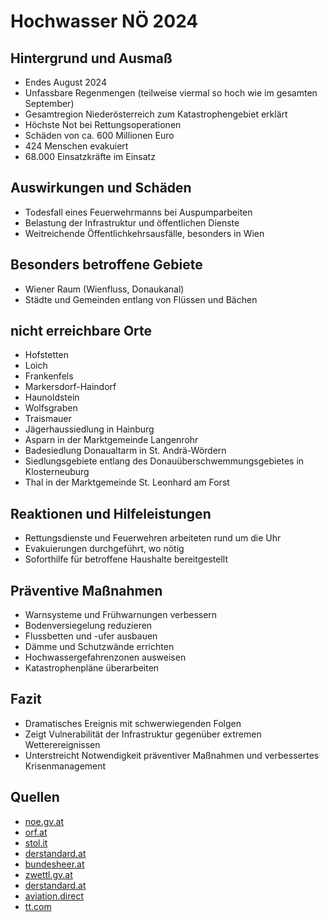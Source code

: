 # Hochwasser NÖ 2024

## Hintergrund und Ausmaß

- Endes August 2024
- Unfassbare Regenmengen (teilweise viermal so hoch wie im gesamten September)
- Gesamtregion Niederösterreich zum Katastrophengebiet erklärt
- Höchste Not bei Rettungsoperationen
- Schäden von ca. 600 Millionen Euro
- 424 Menschen evakuiert
- 68.000 Einsatzkräfte im Einsatz

## Auswirkungen und Schäden

- Todesfall eines Feuerwehrmanns bei Auspumparbeiten
- Belastung der Infrastruktur und öffentlichen Dienste
- Weitreichende Öffentlichkehrsausfälle, besonders in Wien

## Besonders betroffene Gebiete

- Wiener Raum (Wienfluss, Donaukanal)
- Städte und Gemeinden entlang von Flüssen und Bächen

## nicht erreichbare Orte

- Hofstetten
- Loich
- Frankenfels
- Markersdorf-Haindorf
- Haunoldstein
- Wolfsgraben
- Traismauer
- Jägerhaussiedlung in Hainburg
- Asparn in der Marktgemeinde Langenrohr
- Badesiedlung Donaualtarm in St. Andrä-Wördern
- Siedlungsgebiete entlang des Donauüberschwemmungsgebietes in Klosterneuburg
- Thal in der Marktgemeinde St. Leonhard am Forst

## Reaktionen und Hilfeleistungen

- Rettungsdienste und Feuerwehren arbeiteten rund um die Uhr
- Evakuierungen durchgeführt, wo nötig
- Soforthilfe für betroffene Haushalte bereitgestellt

## Präventive Maßnahmen

- Warnsysteme und Frühwarnungen verbessern
- Bodenversiegelung reduzieren
- Flussbetten und -ufer ausbauen
- Dämme und Schutzwände errichten
- Hochwassergefahrenzonen ausweisen
- Katastrophenpläne überarbeiten

## Fazit

- Dramatisches Ereignis mit schwerwiegenden Folgen
- Zeigt Vulnerabilität der Infrastruktur gegenüber extremen Wetterereignissen
- Unterstreicht Notwendigkeit präventiver Maßnahmen und verbessertes Krisenmanagement

## Quellen

- [noe.gv.at](https://www.noe.gv.at/noe/Unwetter-_Aktuelle_Lagebesprechung_in_Niederoesterreich_m.html)
- [orf.at](https://orf.at/stories/3369569/)
- [stol.it](https://www.stol.it/artikel/chronik/hochwasser-ganz-niederoesterreich-zu-katastrophengebiet-erklaert)
- [derstandard.at](https://www.derstandard.at/story/3000000236672/unwetter-hochwasser-setzte-ost246sterreich-zu-lage-in-n214-angespannt)
- [bundesheer.at](https://www.bundesheer.at/aktuelles/detail/erste-bilanz-der-hochwassereinsaetze-in-niederoesterreich)
- [zwettl.gv.at](https://www.zwettl.gv.at/Aktuelle_Infos_zum_Hochwasser_in_Zwettl)
- [derstandard.at](https://www.derstandard.at/jetzt/livebericht/3000000236596/1000355211/ubewohner-in-niederoesterreich-aus-haeusern-gerettet-weststrecke-gesperrt)
- [aviation.direct](https://aviation.direct/hochwasser-in-niederoesterreich-bundesheer-im-dauereinsatz)
- [tt.com](https://www.tt.com/artikel/30891498/fuenf-todesopfer-in-niederoesterreich-pegelstaende-gehen-weiter-zurueck)
